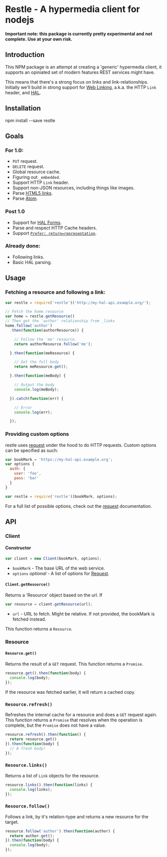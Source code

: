 Restle - A hypermedia client for nodejs
=======================================

**Important note: this package is currently pretty experimental and not
complete. Use at your own risk.**


Introduction
------------

This NPM package is an attempt at creating a 'generic' hypermedia client, it
supports an opiniated set of modern features REST services might have.

This means that there's a strong focus on links and link-relationships.
Initially we'll build in strong support for [Web Linking][1], a.k.a. the HTTP
`Link` header, and [HAL][2].


Installation
------------

   npm install --save restle


Goals
-----

### For 1.0:

* `PUT` request.
* `DELETE` request.
* Global resource cache.
* Figuring out `_embedded`.
* Support HTTP `Link` header.
* Support non-JSON resources, including things like images.
* Parse [HTML5 links][1].
* Parse [Atom][5].

### Post 1.0

* Support for [HAL Forms][4].
* Parse and respect HTTP Cache headers.
* Support [`Prefer: return=representation`][6].

### Already done:

* Following links.
* Basic HAL parsing.

Usage
-----

### Fetching a resource and following a link:

```js
var restle = require('restle')('http://my-hal-api.example.org/');

// Fetch the home resource
var home = restle.getResource()
// Then get the 'author' relationship from _links
home.follow('author')
  .then(function(authorResource)) {

    // Follow the 'me' resource.
    return authorResource.follow('me');

  }.then(function(meResource) {

    // Get the full body
    return meResource.get();

  }.then(function(meBody) {

    // Output the body
    console.log(meBody);

  }).catch(function(err) {

    // Error
    console.log(err);

  });
```

### Providing custom options

restle uses [request][3] under the hood to do HTTP requests. Custom options
can be specified as such:

```js
var bookMark = 'https://my-hal-api.example.org';
var options {
  auth: {
    user: 'foo',
    pass: 'bar'
  }
}

var restle = require('restle')(bookMark, options);
```

For a full list of possible options, check out the [request][3] documentation.

API
---

### Client

#### Constructor

```js
var client = new Client(bookMark, options);
```

* `bookMark` - The base URL of the web service.
* `options` _optional_ - A list of options for [Request][3].

#### `Client.getResource()`

Returns a 'Resource' object based on the url. If

```js
var resource = client.getResource(url);
```

* `url` - URL to fetch. Might be relative. If not provided, the bookMark is
  fetched instead.

This function returns a `Resource`.


### Resource

#### `Resource.get()`

Returns the result of a `GET` request. This function returns a `Promise`.

```js
resource.get().then(function(body) {
  console.log(body);
});
```

If the resource was fetched earlier, it will return a cached copy.

### `Resource.refresh()`

Refreshes the internal cache for a resource and does a `GET` request again.
This function returns a `Promise` that resolves when the operation is complete,
but the `Promise` does not have a value.

```js
resource.refresh().then(function() {
  return resource.get()
}).then(function(body) {
  // A fresh body!
});
```

### `Resource.links()`

Returns a list of `Link` objects for the resource.

```js
resource.links().then(function(links) {
  console.log(links);
});
```

### `Resource.follow()`

Follows a link, by it's relation-type and returns a new resource for the
target.

```js
resource.follow('author').then(function(author) {
  return author.get();
}).then(function(body) {
  console.log(body);
});
```


[1]: https://tools.ietf.org/html/rfc5988 "Web Linking"
[2]: http://stateless.co/hal_specification.html "HAL - Hypertext Application Language"
[3]: https://www.npmjs.com/package/request
[4]: https://rwcbook.github.io/hal-forms/ "HAL Forms"
[5]: https://bitworking.org/projects/atom/rfc5023.html "AtomPub"
[6]: https://tools.ietf.org/html/rfc7240 "Prefer Header for HTTP"
